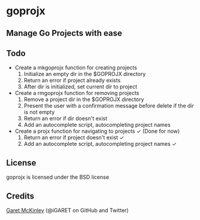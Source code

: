# goprojx
## Manage Go Projects with ease

## Todo
- Create a mkgoprojx function for creating projects
  1. Initialize an empty dir in the $GOPROJX directory
  2. Return an error if project already exists
  3. After dir is initialized, set current dir to project
- Create a rmgoprojx function for removing projects
  1. Remove a project dir in the $GOPROJX directory
  2. Present the user with a confirmation message before delete if the dir is not empty
  3. Return an error if dir doesn't exist
  4. Add an autocomplete script, autocompleting project names
- Create a projx function for navigating to projects ✓ (Done for now)
  1. Return an error if project doesn't exist ✓
  2. Add an autocomplete script, autocompleting project names ✓

## License
goprojx is licensed under the BSD license

## Credits
[Garet McKinley](http://igaret.com) (@iGARET on GitHub and Twitter)
